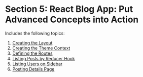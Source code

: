 # Section 5: React Blog App: Put Advanced Concepts into Action

Includes the following topics:

1. [Creating the Layout]()
2. [Creating the Theme Context]()
3. [Defining the Routes]()
4. [Listing Posts by Reducer Hook]()
5. [Listing Users on Sidebar]()
6. [Posting Details Page]()
